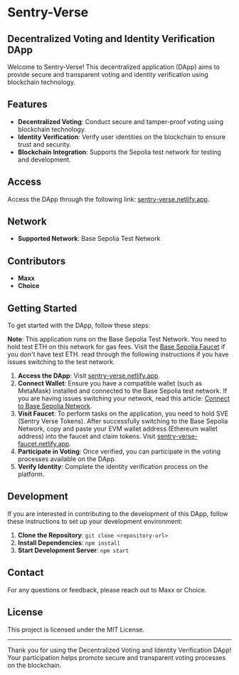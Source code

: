 # Sentry-Verse
## Decentralized Voting and Identity Verification DApp

Welcome to Sentry-Verse! This decentralized application (DApp) aims to provide secure and transparent voting and identity verification using blockchain technology.

## Features

- **Decentralized Voting**: Conduct secure and tamper-proof voting using blockchain technology.
- **Identity Verification**: Verify user identities on the blockchain to ensure trust and security.
- **Blockchain Integration**: Supports the Sepolia test network for testing and development.

## Access

Access the DApp through the following link: [sentry-verse.netlify.app](https://sentry-verse.netlify.app).

## Network

- **Supported Network**: Base Sepolia Test Network

## Contributors

- **Maxx**
- **Choice**

## Getting Started

To get started with the DApp, follow these steps:

**Note**: This application runs on the Base Sepolia Test Network. You need to hold test ETH on this network for gas fees. Visit the [Base Sepolia Faucet](https://www.alchemy.com/faucets/base-sepolia) if you don't have test ETH. read through the following instructions if you have issues switching to the test network.

1. **Access the DApp**: Visit [sentry-verse.netlify.app](https://sentry-verse.netlify.app).
2. **Connect Wallet**: Ensure you have a compatible wallet (such as MetaMask) installed and connected to the Base Sepolia test network. If you are having issues switching your network, read this article: [Connect to Base Sepolia Network](https://revoke.cash/learn/wallets/add-network/base-sepolia).
3. **Visit Faucet**: To perform tasks on the application, you need to hold SVE (Sentry Verse Tokens). After successfully switching to the Base Sepolia Network, copy and paste your EVM wallet address (Ethereum wallet address) into the faucet and claim tokens. Visit [sentry-verse-faucet.netlify.app](https://sentry-verse-faucet.netlify.app/).
4. **Participate in Voting**: Once verified, you can participate in the voting processes available on the DApp.
5. **Verify Identity**: Complete the identity verification process on the platform.

## Development

If you are interested in contributing to the development of this DApp, follow these instructions to set up your development environment:

1. **Clone the Repository**: `git clone <repository-url>`
2. **Install Dependencies**: `npm install`
3. **Start Development Server**: `npm start`

## Contact

For any questions or feedback, please reach out to Maxx or Choice.

## License

This project is licensed under the MIT License.

---

Thank you for using the Decentralized Voting and Identity Verification DApp! Your participation helps promote secure and transparent voting processes on the blockchain.
